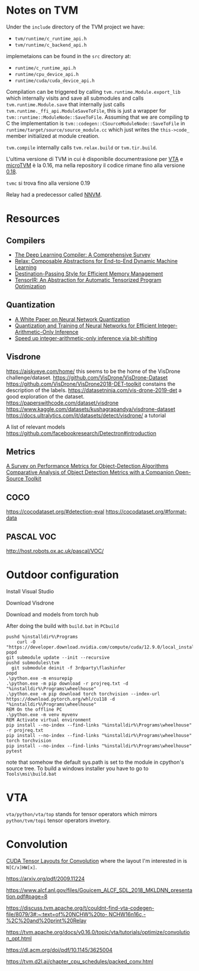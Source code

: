 # Notes on TVM

Under the `include` directory of the TVM project we have:

  * `tvm/runtime/c_runtime_api.h`
  * `tvm/runtime/c_backend_api.h`

implemetaions can be found in the `src` directory at:

  * `runtime/c_runtime_api.h`
  * `runtime/cpu_device_api.h`
  * `runtime/cuda/cuda_device_api.h`

Compilation can be triggered by calling `tvm.runtime.Module.export_lib` which
internally visits and save all submodules and calls `tvm.runtime.Module.save`
that internally just calls `tvm.runtime._ffi_api.ModuleSaveToFile`, this is
just a wrapper for `tvm::runtime::ModuleNode::SaveToFile`. Assuming that we are
compiling tp C the implementation is
`tvm::codegen::CSourceModuleNode::SaveToFile` in
`runtime/target/source/source_module.cc` which just writes the `this->code_`
member initialized at module creation.

`tvm.compile` internally calls `tvm.relax.build` or `tvm.tir.build`.

L'ultima versione di TVM in cui è disponibile documentrasione per
[VTA](https://tvm.apache.org/docs/v0.16.0/topic/vta/index.html)
e
[microTVM](https://tvm.apache.org/docs/v0.16.0/topic/microtvm/index.html)
è la 0.16, ma nella repository il codice rimane fino alla versione
[0.18](https://github.com/apache/tvm/tree/v0.18.0).

`tvmc` si trova fino alla versione 0.19

Relay had a predecessor called [NNVM](https://discuss.tvm.apache.org/t/difference-relay-vs-nnvm/7549#:~:text=NNVM%20was%20the%20precursor%20to%20Relay).

# Resources

## Compilers

  * [The Deep Learning Compiler: A Comprehensive Survey](https://arxiv.org/abs/2002.03794)
  * [Relax: Composable Abstractions for End-to-End Dynamic Machine Learning](https://arxiv.org/abs/2311.02103)
  * [Destination-Passing Style for Efficient Memory Management](https://simon.peytonjones.org/assets/pdfs/destination-passing-style.pdf)
  * [TensorIR: An Abstraction for Automatic Tensorized Program Optimization](https://arxiv.org/abs/2207.04296)

## Quantization

  * [A White Paper on Neural Network Quantization](https://arxiv.org/abs/2106.08295)
  * [Quantization and Training of Neural Networks for Efficient Integer-Arithmetic-Only Inference](https://arxiv.org/abs/1712.05877)
  * [Speed up integer-arithmetic-only inference via bit-shifting](https://www.nature.com/articles/s41598-025-02544-4)

## Visdrone

https://aiskyeye.com/home/ this seems to be the home of the VisDrone
challenge/dataset.
https://github.com/VisDrone/VisDrone-Dataset
https://github.com/VisDrone/VisDrone2018-DET-toolkit constains the description
of the labels.
https://datasetninja.com/vis-drone-2019-det a good exploration of the dataset.
https://paperswithcode.com/dataset/visdrone
https://www.kaggle.com/datasets/kushagrapandya/visdrone-dataset
https://docs.ultralytics.com/it/datasets/detect/visdrone/ a tutorial


A list of relevant models
https://github.com/facebookresearch/Detectron#introduction

## Metrics

[A Survey on Performance Metrics for Object-Detection
Algorithms](https://ieeexplore.ieee.org/document/9145130)
[Comparative Analysis of Object Detection Metrics with a Companion Open-Source
Toolkit](https://doi.org/10.3390/electronics10030279)

## COCO

https://cocodataset.org/#detection-eval
https://cocodataset.org/#format-data

## PASCAL VOC

http://host.robots.ox.ac.uk/pascal/VOC/

# Outdoor configuration

Install Visual Studio

Download Visdrone

Download and models from torch hub

After doing the build with `build.bat` in `PCbuild`

```
pushd %installdir%\Programs
    curl -O "https://developer.download.nvidia.com/compute/cuda/12.9.0/local_installers/cuda_12.9.0_576.02_windows.exe"
popd
git submodule update --init --recursive
pushd submodules\tvm
  git submodule deinit -f 3rdparty\flashinfer
popd
.\python.exe -m ensurepip
.\python.exe -m pip download -r projreq.txt -d "%installdir%\Programs\wheelhouse"
.\python.exe -m pip download torch torchvision --index-url https://download.pytorch.org/whl/cu118 -d "%installdir%\Programs\wheelhouse"
REM On the offline PC
.\python.exe -m venv myvenv
REM Activate virtual environment
pip install --no-index --find-links "%installdir%\Programs\wheelhouse" -r projreq.txt
pip install --no-index --find-links "%installdir%\Programs\wheelhouse" torch torchvision
pip install --no-index --find-links "%installdir%\Programs\wheelhouse" pytest
```

note that somehow the default sys.path is set to the module in cpython's source
tree. To build a windows installer you have to go to `Tools\msi\build.bat`

# VTA

`vta/python/vta/top` stands for tensor operators which mirrors
`python/tvm/topi` tensor operators invetory.

# Convolution

[CUDA Tensor Layouts for Convolution](https://leimao.github.io/blog/CUDA-Convolution-Tensor-Layouts/)
where the layout I'm interested in is `N[C/x]HW[x]`.

https://arxiv.org/pdf/2009.11224

https://www.alcf.anl.gov/files/Gouicem_ALCF_SDL_2018_MKLDNN_presentation.pdf#page=8

https://discuss.tvm.apache.org/t/couldnt-find-vta-codegen-file/8079/3#:~:text=of%20NCHW%20to-,NCHW16n16c,-%2C%20and%20print%20Relay

https://tvm.apache.org/docs/v0.16.0/topic/vta/tutorials/optimize/convolution_opt.html

https://dl.acm.org/doi/pdf/10.1145/3625004

https://tvm.d2l.ai/chapter_cpu_schedules/packed_conv.html
